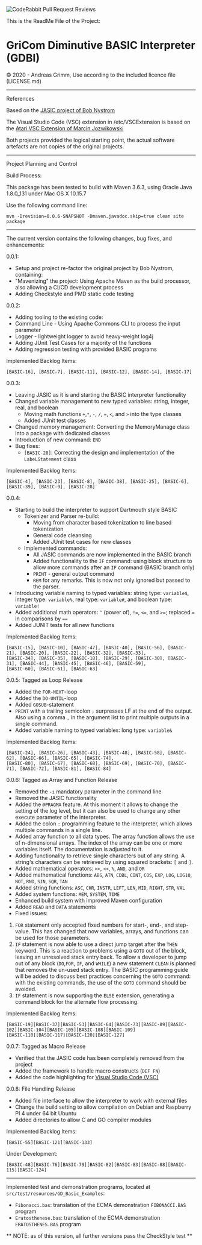 ![CodeRabbit Pull Request Reviews](https://img.shields.io/coderabbit/prs/github/andreas-grimm/GD-BASIC?utm_source=oss&utm_medium=github&utm_campaign=andreas-grimm%2FGD-BASIC&labelColor=171717&color=FF570A&link=https%3A%2F%2Fcoderabbit.ai&label=CodeRabbit+Reviews)


This is the ReadMe File of the Project:

# GriCom Diminutive BASIC Interpreter (GDBI)

&copy; 2020 - Andreas Grimm, Use according to the included licence file (LICENSE.md)

---
References

Based on the [JASIC project of Bob Nystrom](https://github.com/munificent/jasic)

The Visual Studio Code (VSC) extension in  /etc/VSCExtension is based on the [Atari VSC Extension of Marcin 
Jozwikowski](https://github.com/marcin-jozwikowski/atari-basic-vsc-extension)

Both projects provided the logical starting point, the actual software artefacts are not copies of the original 
projects. 

---

Project Planning and Control

Build Process:

This package has been tested to build with Maven 3.6.3, using Oracle Java 1.8.0_131 under Mac OS X 10.15.7

Use the following command line:

    mvn -Drevision=0.0.6-SNAPSHOT -Dmaven.javadoc.skip=true clean site package

--- 

The current version contains the following changes, bug fixes, and enhancements:

0.0.1:
* Setup and project re-factor the original project by Bob Nystrom, containing:
* "Mavenizing" the project: Using Apache Maven as the build processor, also allowing a CI/CD development process
* Adding Checkstyle and PMD static code testing

0.0.2:
* Adding tooling to the existing code:
* Command Line - Using Apache Commons CLI to process the input parameter
* Logger - lightweight logger to avoid heavy-weight log4j
* Adding JUnit Test Cases for a majority of the functions
* Adding regression testing with provided BASIC programs 

Implemented Backlog Items: 

    [BASIC-16], [BASIC-7], [BASIC-11], [BASIC-12], [BASIC-14], [BASIC-17]

0.0.3:
* Leaving JASIC as it is and starting the BASIC interpreter functionality
* Changed variable management to new typed variables: string, integer, real, and boolean 
  * Moving math functions `+`,`*`, `-`, `/`, `=`, `<`, and `>` into the type classes
  * Added JUnit test classes  
* Changed memory management: Converting the MemoryManage class into a package with dedicated classes  
* Introduction of new command: `END`
* Bug fixes:
  * `[BASIC-28]`: Correcting the design and implementation of the `LabeLStatement` class

Implemented Backlog Items: 

    [BASIC-4], [BASIC-23], [BASIC-8], [BASIC-38], [BASIC-25], [BASIC-6], [BASIC-39], [BASIC-9], [BASIC-28]

0.0.4:
* Starting to build the interpreter to support Dartmouth style BASIC
  * Tokenizer and Parser re-build:
    * Moving from character based tokenization to line based tokenization
    * General code cleansing
    * Added JUnit test cases for new classes
  * Implemented commands:
    * All JASIC commands are now implemented in the BASIC branch
    * Added functionality to the `IF` command: using block structure to allow more commands after an `IF` command (BASIC branch only)  
    * `PRINT` - general output command
    * `REM` for any remarks. This is now not only ignored but passed to the parser.
* Introducing variable naming to typed variables: string type: `variable$`, integer type: `variable%`, real type: `variable#`, and boolean type: `variable!`
* Added additional math operators: `^` (power of), `!=`, `<=`, and `>=`; replaced `=` in comparisons by `==`
* Added JUNIT tests for all new functions

Implemented Backlog Items: 

    [BASIC-15], [BASIC-10], [BASIC-47], [BASIC-40], [BASIC-56], [BASIC-21], [BASIC-20], [BASIC-22], [BASIC-32], [BASIC-33],
    [BASIC-34], [BASIC-35], [BASIC-18], [BASIC-29], [BASIC-30], [BASIC-31], [BASIC-44], [BASIC-45], [BASIC-46], [BASIC-59], 
    [BASIC-60], [BASIC-61], [BASIC-63]

0.0.5: Tagged as Loop Release
* Added the `FOR-NEXT`-loop
* Added the `DO-UNTIL`-loop  
* Added `GOSUB`-statement
* `PRINT` with a trailing semicolon `;` surpresses LF at the end of the output. Also using a comma `,` in the argument list to
  print multiple outputs in a single command.
* Added variable naming to typed variables: long type: `variable&`

Implemented Backlog Items: 

    [BASIC-24], [BASIC-26], [BASIC-43], [BASIC-48], [BASIC-58], [BASIC-62], [BASIC-66], [BASIC-65], [BASIC-74],
    [BASIC-80], [BASIC-67], [BASIC-68], [BASIC-69], [BASIC-70], [BASIC-71], [BASIC-72], [BASIC-81], [BASIC-84]

0.0.6: Tagged as Array and Function Release
* Removed the `-i` mandatory parameter in the command line
* Removed the JASIC functionality  
* Added the `@PRAGMA` feature. At this moment it allows to change the setting of the log level, but it can also be 
  used to change any other execute parameter of the interpreter.
* Added the colon `:` programming feature to the interpreter, which allows multiple commands in a single line.  
* Added array function to all data types. The array function allows the use of n-dimensional arrays. The index of the 
  array can be one or more variables itself. The documentation is adjusted to it.
* Adding functionality to retrieve single characters out of any string. A string's characters can be retrieved by 
  using squared brackets:
  `[` and `]`.
* Added mathematical operators: `>>`, `<<`, `%`, `AND`, and `OR`  
* Added mathematical functions: `ABS`, `ATN`, `CDBL`, `CINT`, `COS`, `EXP`, `LOG`, `LOG10`, `NOT`, `RND`, `SIN`, `SQR`, 
  `TAN`
* Added string functions: `ASC`, `CHR`, `INSTR`, `LEFT`, `LEN`, `MID`, `RIGHT`, `STR`, `VAL`
* Added system functions: `MEM`, `SYSTEM`, `TIME`
* Enhanced build system with improved Maven configuration
* Added `READ` and `DATA` statements
* Fixed issues:
1. `FOR` statement only accepted fixed numbers for start-, end-, and step- value. This has changed that now 
   variables, arrays, and functions can be used for those parameters.
2. `IF` statement is now able to use a direct jump target after the `THEN` keyword. This is a reaction to problems 
   using a `GOTO` out of the block, leaving an unresolved stack entry back. To allow a developer to jump out of any 
   block (`DO`,`FOR`, `IF`, and `WHILE`) a new statement `CLEAN` is planned that removes the un-used stack entry. 
   The BASIC programming guide will be added to discuss best practices concerning the `GOTO` command: with the 
   existing commands, the use of the `GOTO` command should be avoided.
3. `IF` statement is now supporting the `ELSE` extension, generating a command block for the alternate flow processing.

Implemented Backlog Items:

    [BASIC-19][BASIC-37][BASIC-53][BASIC-64][BASIC-73][BASIC-89][BASIC-102][BASIC-104][BASIC-105][BASIC-108][BASIC-109]
    [BASIC-110][BASIC-117][BASIC-120][BASIC-127]

0.0.7: Tagged as Macro Release
* Verified that the JASIC code has been completely removed from the project
* Added the framework to handle macro constructs (`DEF FN`)
* Added the code highlighting for [Visual Studio Code (VSC)](https://code.visualstudio.com/) 

0.0.8: File Handling Release
* Added file interface to allow the interpreter to work with external files
* Change the build setting to allow compilation on Debian and Raspberry PI 4 under 64 bit Ubuntu
* Added directories to allow C and GO compiler modules

Implemented Backlog Items:

    [BASIC-55][BASIC-121][BASIC-133]

Under Development:

    [BASIC-48][BASIC-76][BASIC-79][BASIC-82][BASIC-83][BASIC-88][BASIC-115][BASIC-124]

---
Implemented test and demonstration programs, located at `src/test/resources/GD_Basic_Examples`:
- `Fibonacci.bas`: translation of the ECMA demonstration `FIBONACCI.BAS` program
- `Eratosthenese.bas`: translation of the ECMA demonstration `ERATOSTHENES.BAS` program

** NOTE: as of this version, all further versions pass the CheckStyle test **

